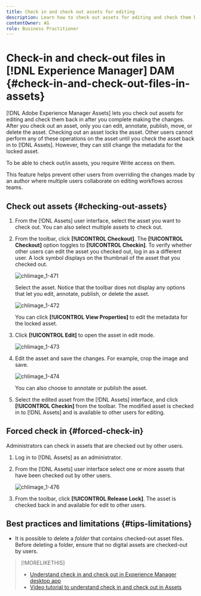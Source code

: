 ```yaml
---
title: Check in and check out assets for editing
description: Learn how to check out assets for editing and check them back in after the changes are complete.
contentOwner: AG
role: Business Practitioner
---
```


# Check-in and check-out files in [!DNL Experience Manager] DAM {#check-in-and-check-out-files-in-assets}

[!DNL Adobe Experience Manager Assets] lets you check out assets for editing and check them back in after you complete making the changes. After you check out an asset, only you can edit, annotate, publish, move, or delete the asset. Checking out an asset locks the asset. Other users cannot perform any of these operations on the asset until you check the asset back in to [!DNL Assets]. However, they can still change the metadata for the locked asset.

To be able to check out/in assets, you require Write access on them.

This feature helps prevent other users from overriding the changes made by an author where multiple users collaborate on editing workflows across teams.

## Check out assets {#checking-out-assets}

1. From the [!DNL Assets] user interface, select the asset you want to check out. You can also select multiple assets to check out.
1. From the toolbar, click **[!UICONTROL Checkout]**.
    The **[!UICONTROL Checkout]** option toggles to **[!UICONTROL Checkin]**.
    To verify whether other users can edit the asset you checked out, log in as a different user. A lock symbol displays on the thumbnail of the asset that you checked out.

   ![chlimage_1-471](assets/chlimage_1-471.png)

   Select the asset. Notice that the toolbar does not display any options that let you edit, annotate, publish, or delete the asset.

   ![chlimage_1-472](assets/chlimage_1-472.png)

   You can click **[!UICONTROL View Properties]** to edit the metadata for the locked asset.

1. Click **[!UICONTROL Edit]** to open the asset in edit mode.

   ![chlimage_1-473](assets/chlimage_1-473.png)

1. Edit the asset and save the changes. For example, crop the image and save.

   ![chlimage_1-474](assets/chlimage_1-474.png)

   You can also choose to annotate or publish the asset.

1. Select the edited asset from the [!DNL Assets] interface, and click **[!UICONTROL Checkin]** from the toolbar. The modified asset is checked in to [!DNL Assets] and is available to other users for editing.

## Forced check in {#forced-check-in}

Administrators can check in assets that are checked out by other users.

1. Log in to [!DNL Assets] as an administrator.
1. From the [!DNL Assets] user interface select one or more assets that have been checked out by other users.

   ![chlimage_1-476](assets/chlimage_1-476.png)

1. From the toolbar, click **[!UICONTROL Release Lock]**. The asset is checked back in and available for edit to other users.

## Best practices and limitations {#tips-limitations}

* It is possible to delete a *folder* that contains checked-out asset files. Before deleting a folder, ensure that no digital assets are checked-out by users.

>[!MORELIKETHIS]
>
>* [Understand check in and check out in Experience Manager desktop app](https://experienceleague.adobe.com/docs/experience-manager-desktop-app/using/using.html?lang=en#how-app-works2)
>* [Video tutorial to understand check in and check out in Assets](https://experienceleague.adobe.com/docs/experience-manager-learn/assets/collaboration/check-in-and-check-out.html)
